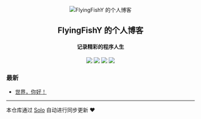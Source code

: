 <p align="center"><img alt="FlyingFishY 的个人博客" src="https://static.b3log.org/images/brand/solo-32.png"></p><h2 align="center">
FlyingFishY 的个人博客
</h2>

<h4 align="center">记录精彩的程序人生</h4>
<p align="center"><a title="FlyingFishY 的个人博客" target="_blank" href="https://github.com/FlyingFishY/solo-blog"><img src="https://img.shields.io/github/last-commit/FlyingFishY/solo-blog.svg?style=flat-square&color=FF9900"></a>
<a title="GitHub repo size in bytes" target="_blank" href="https://github.com/FlyingFishY/solo-blog"><img src="https://img.shields.io/github/repo-size/FlyingFishY/solo-blog.svg?style=flat-square"></a>
<a title="Solo Version" target="_blank" href="https://github.com/b3log/solo/releases"><img src="https://img.shields.io/badge/solo-3.6.4-f1e05a.svg?style=flat-square&color=blueviolet"></a>
<a title="Hits" target="_blank" href="https://github.com/b3log/hits"><img src="https://hits.b3log.org/FlyingFishY/solo-blog.svg"></a></p>

### 最新

* [世界，你好！](http://huiyv.top/hello-solo)



---

本仓库通过 [Solo](https://github.com/b3log/solo) 自动进行同步更新 ❤️ 
